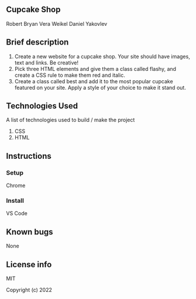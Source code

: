 ## Cupcake Shop

Robert Bryan
Vera Weikel
Daniel Yakovlev

Brief description
-----------------
1. Create a new website for a cupcake shop. Your site should have images, text and links. Be creative!
2. Pick three HTML elements and give them a class called flashy, and create a CSS rule to make them red and italic.
3. Create a class called best and add it to the most popular cupcake featured on your site. Apply a style of your choice to make it stand out.


Technologies Used
-----------------

A list of technologies used to build / make the project
1. CSS
2. HTML


Instructions
------------

### Setup
Chrome

### Install
VS Code

Known bugs
----------

None 

License info
------------
MIT 

Copyright (c) 2022